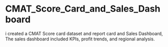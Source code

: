 # CMAT_Score_Card_and_Sales_Dashboard
i created a CMAT Score card dataset and report card and Sales Dashboard, The sales dashboard included KPIs, profit trends, and regional analysis.

